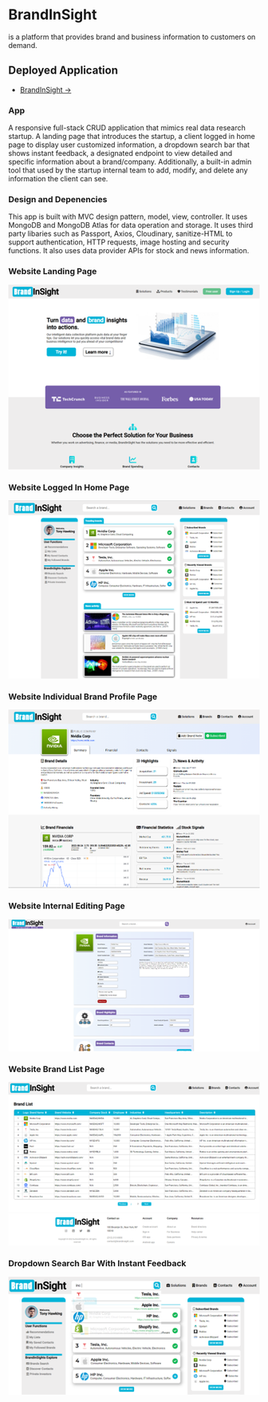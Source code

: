 # BrandInSight 
is a platform that provides brand and business information to customers on demand. 

## Deployed Application
- [BrandInSight ->](https://brand-insight.herokuapp.com/)

### App
A responsive full-stack CRUD application that mimics real data research startup. A landing page that introduces the startup, a client logged in home page to display user customized information, a dropdown search bar that shows instant feedback, a designated endpoint to view detailed and specific information about a brand/company. Additionally, a built-in admin tool that used by the startup internal team to add, modify, and delete any information the client can see.

### Design and Depenencies
This app is built with MVC design pattern, model, view, controller. It uses MongoDB and MongoDB Atlas for data operation and storage. It uses third party libaries such as Passport, Axios, Cloudinary, sanitize-HTML to support authentication, HTTP requests, image hosting and security functions. It also uses data provider APIs for stock and news information. 

### Website Landing Page
![](screenshots/BrandInSight-LandingPage.png)

### Website Logged In Home Page
![](screenshots/BrandInSight-LoggedInHomePage.png)

### Website Individual Brand Profile Page
![](screenshots/BrandInSight-IndividualBrandProfilePage.png)

### Website Internal Editing Page
![](screenshots/BrandInSight-InternalEditingPage.png)

### Website Brand List Page
![](screenshots/BrandInSight-Brandlist.png)

### Dropdown Search Bar With Instant Feedback
![](screenshots/BrandInSight-Search-Dropdown.png)
